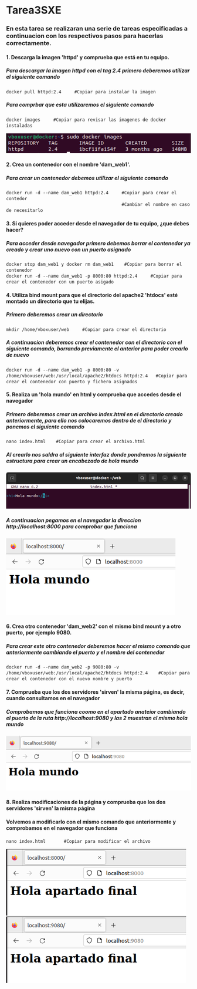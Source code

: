 # Tarea3SXE

### En esta tarea se realizaran una serie de tareas especificadas a continuacion con los respectivos pasos para hacerlas correctamente.

#### 1. Descarga la imagen 'httpd' y comprueba que está en tu equipo.

##### Para descargar la imagen httpd con el tag 2.4 primero deberemos utilizar el siguiente comando
```
docker pull httpd:2.4     #Copiar para instalar la imagen
```
##### Para comprbar que esta utilizaremos el siguiente comando
```
docker images     #Copiar para revisar las imagenes de docker instaladas
```

![](img/1.png)

#### 2. Crea un contenedor con el nombre 'dam_web1'.

##### Para crear un contenedor debemos utilizar el siguiente comando
```
docker run -d --name dam_web1 httpd:2.4     #Copiar para crear el contedor
                                            #Cambiar el nombre en caso de necesitarlo
```

#### 3. Si quieres poder acceder desde el navegador de tu equipo, ¿que debes hacer?

##### Para acceder desde navegador primero debemos borrar el contenedor ya creado y crear uno nuevo con un puerto asignado

```
docker stop dam_web1 y docker rm dam_web1    #Copiar para borrar el contenedor
docker run -d --name dam_web1 -p 8000:80 httpd:2.4     #Copiar para crear el contenedor con un puerto asigado
```
#### 4. Utiliza bind mount para que el directorio del apache2 'htdocs' esté montado un directorio que tu elijas.

##### Primero deberemos crear un directorio
```
mkdir /home/vboxuser/web     #Copiar para crear el directorio
```

##### A continuacion deberemos crear el contenedor con el directorio con el siguiente comando, borrando previamente el anterior para poder crearlo de nuevo
```
docker run -d --name dam_web1 -p 8000:80 -v /home/vboxuser/web:/usr/local/apache2/htdocs httpd:2.4   #Copiar para crear el contenedor con puerto y fichero asignados
```

#### 5. Realiza un 'hola mundo' en html y comprueba que accedes desde el navegador

##### Primero deberemos crear un archivo index.html en el directorio creado anteriormente, para ello nos colocaremos dentro de el directorio y ponemos el siguiente comando
```
nano index.html    #Copiar para crear el archivo.html
```
##### Al crearlo nos saldra al siguiente interfaz donde pondremos la siguiente estructura para crear un encabezado de hola mundo

![](img/2.png)

##### A continuacion pegamos en el navegador la direccion http://localhost:8000 para comprobar que funciona

![](img/3.png)

#### 6. Crea otro contenedor 'dam_web2' con el mismo bind mount y a otro puerto, por ejemplo 9080.

##### Para crear este otro contenedor deberemos hacer el mismo comando que anteriormente cambiando el puerto y el nombre del contenedor
```
docker run -d --name dam_web2 -p 9080:80 -v /home/vboxuser/web:/usr/local/apache2/htdocs httpd:2.4    #Copiar para crear el contenedor con el nuevo nombre y puerto
```
#### 7. Comprueba que los dos servidores 'sirven' la misma página, es decir, cuando consultamos en el navegador

##### Comprobamos que funciona coomo en el apartado anateior cambiando el puerto de la ruta http://localhost:9080 y las 2 muestran el mismo hola mundo

![](img/4.png)

#### 8. Realiza modificaciones de la página y comprueba que los dos servidores 'sirven' la misma página

#### Volvemos a modificarlo con el mismo comando que anteriormente y comprobamos en el navegador que funciona
```
nano index.html       #Copiar para modificar el archivo
```

![](img/5.png)![](img/6.png)









